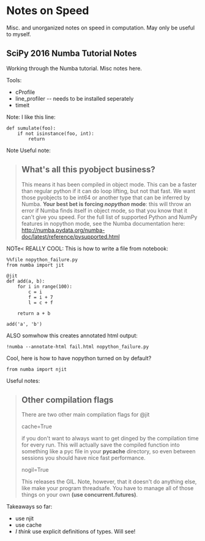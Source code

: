 # Notes on Speed

Misc. and unorganized notes on speed in computation. May only be useful to myself. 

## SciPy 2016 Numba Tutorial Notes

Working through the Numba tutorial. Misc notes here. 

Tools: 

- cProfile
- line_profiler  -- needs to be installed seperately
- timeit


Note: I like this line:

    def sumulate(foo):
        if not isinstance(foo, int):
            return
            
Note Useful note:

> ## What's all this pyobject business?
> This means it has been compiled in object mode. This can be a faster than regular python if it can do loop lifting, but not that fast.
> We want those pyobjects to be int64 or another type that can be inferred by Numba. **Your best bet is forcing _nopython_ mode**: this will throw an error if Numba finds itself in object mode, so that you know that it can't give you speed.
> For the full list of supported Python and NumPy features in nopython mode, see the Numba documentation here: http://numba.pydata.org/numba-doc/latest/reference/pysupported.html

NOTe< REALLY COOL: This is how to write a file from notebook:

    %%file nopython_failure.py
    from numba import jit

    @jit
    def add(a, b):
        for i in range(100):
            c = i
            f = i + 7
            l = c + f
            
        return a + b

    add('a', 'b')
    
    
ALSO somwhow this creates annotated html output: 

    !numba --annotate-html fail.html nopython_failure.py
    
    
Cool, here is how to have nopython turned on by default?

    from numba import njit
    
    
Useful notes:

> ## Other compilation flags
> There are two other main compilation flags for @jit
> 
> cache=True
> 
> if you don't want to always want to get dinged by the compilation time for every run. This will actually save the compiled function into something like a pyc file in your __pycache__ directory, so even between sessions you should have nice fast performance.
> 
> nogil=True
> 
> This releases the GIL. Note, however, that it doesn't do anything else, like make your program threadsafe. You have to manage all of those things on your own **(use concurrent.futures)**.


Takeaways so far:

- use njit
- use cache
- *I think* use explicit definitions of types. Will see!



